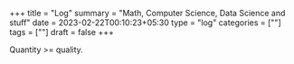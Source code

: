 +++
title = "Log"
summary = "Math, Computer Science, Data Science and stuff"
date = 2023-02-22T00:10:23+05:30
type = "log"
categories = [""]
tags = [""]
draft = false
+++

Quantity >= quality.
